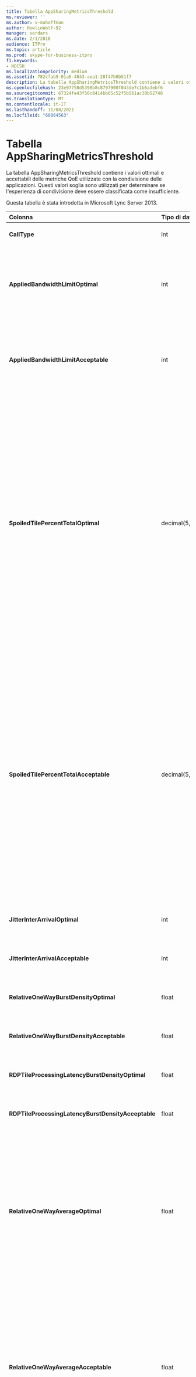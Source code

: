 ```yaml
---
title: Tabella AppSharingMetricsThreshold
ms.reviewer: ''
ms.author: v-mahoffman
author: HowlinWolf-92
manager: serdars
ms.date: 2/1/2018
audience: ITPro
ms.topic: article
ms.prod: skype-for-business-itpro
f1.keywords:
- NOCSH
ms.localizationpriority: medium
ms.assetid: 782cfab9-01a6-4843-aea1-28f47b0b51f7
description: La tabella AppSharingMetricsThreshold contiene i valori ottimali e accettabili delle metriche QoE utilizzate con la condivisione delle applicazioni. Questi valori soglia sono utilizzati per determinare se l'esperienza di condivisione deve essere classificata come insufficiente.
ms.openlocfilehash: 23e97758d5398b8c8797900f043de7c1b6a3ebf6
ms.sourcegitcommit: 67324fe43f50c8414bb65c52f5b561ac30b52748
ms.translationtype: MT
ms.contentlocale: it-IT
ms.lasthandoff: 11/08/2021
ms.locfileid: "60864563"
---
```

# <a name="appsharingmetricsthreshold-table"></a>Tabella AppSharingMetricsThreshold
 
La tabella AppSharingMetricsThreshold contiene i valori ottimali e accettabili delle metriche QoE utilizzate con la condivisione delle applicazioni. Questi valori soglia sono utilizzati per determinare se l'esperienza di condivisione deve essere classificata come insufficiente.
  
Questa tabella è stata introdotta in Microsoft Lync Server 2013.
  
|**Colonna**|**Tipo di dati**|**Chiave/indice**|**Dettagli**|
|:-----|:-----|:-----|:-----|
|**CallType** <br/> |int  <br/> |Principale  <br/> |Tipo di chiamata effettuata.  <br/> |
|**AppliedBandwidthLimitOptimal** <br/> |int  <br/> ||Limitazione ottimale della larghezza di banda per la condivisione delle applicazioni. Il valore predefinito è 1000000.  <br/> |
|**AppliedBandwidthLimitAcceptable** <br/> |int  <br/> ||Limitazione accettabile della larghezza di banda per la condivisione delle applicazioni. Il valore predefinito è 500000.  <br/> |
|**SpoiledTilePercentTotalOptimal** <br/> |decimal(5,2)  <br/> ||Percentuale ottimale per i riquadri "viziati" per classificare una qualità di condivisione applicazioni. Questo valore rappresenta la percentuale di contenuto del condivisore che non ha raggiunto il visualizzatore. Il contenuto potrebbe essere scartato (o danneggiato) rispettivamente quando il condivisore scarta le sezioni dall'origine grafica o ASMCU scarica le sezioni dal condivisore. Il valore predefinito è 11 percento.  <br/> |
|**SpoiledTilePercentTotalAcceptable** <br/> |decimal(5,2)  <br/> ||Percentuale accettabile per i riquadri "viziati" per classificare una qualità di condivisione applicazioni. Questo valore rappresenta la percentuale di contenuto del condivisore che non ha raggiunto il visualizzatore. Il contenuto potrebbe essere scartato (o danneggiato) rispettivamente quando il condivisore scarta le sezioni dall'origine grafica o ASMCU scarica le sezioni dal condivisore. Il valore predefinito è 36 percento.  <br/> |
|**JitterInterArrivalOptimal** <br/> |int  <br/> ||Questa colonna non viene utilizzata in Microsoft Lync Server 2013.  <br/> |
|**JitterInterArrivalAcceptable** <br/> |int  <br/> ||Questa colonna non viene utilizzata in Microsoft Lync Server 2013.  <br/> |
|**RelativeOneWayBurstDensityOptimal** <br/> |float  <br/> ||Questa colonna non viene utilizzata in Microsoft Lync Server 2013.  <br/> |
|**RelativeOneWayBurstDensityAcceptable** <br/> |float  <br/> ||Questa colonna non viene utilizzata in Microsoft Lync Server 2013.  <br/> |
|**RDPTileProcessingLatencyBurstDensityOptimal** <br/> |float  <br/> ||Questa colonna non viene utilizzata in Microsoft Lync Server 2013.  <br/> |
|**RDPTileProcessingLatencyBurstDensityAcceptable** <br/> |float  <br/> ||Questa colonna non viene utilizzata in Microsoft Lync Server 2013.  <br/> |
|**RelativeOneWayAverageOptimal** <br/> |float  <br/> ||Valore ottimale per il ritardo unidirezionale relativo tra i due endpoint multimediali coinvolti nella condivisione delle applicazioni. È una misura della latenza a hop singolo. Il valore predefinito è 1,0 secondi.  <br/> La colonna è stata introdotta in Microsoft Lync Server 2013.  <br/> |
|**RelativeOneWayAverageAcceptable** <br/> |float  <br/> ||Valore ottimale per il ritardo unidirezionale relativo tra i due endpoint multimediali coinvolti nella condivisione delle applicazioni. È una misura della latenza a hop singolo. Il valore predefinito è 1,75 secondi.  <br/> La colonna è stata introdotta in Microsoft Lync Server 2013.  <br/> |
|**RDPTileProcessingLatencyAverageOptimal** <br/> |float  <br/> ||Latenza ottimale di elaborazione delle sezioni RDP nel server per conferenze di Condivisione applicazioni per tutta la durata della sessione di visualizzazione. La latenza è la differenza di tempo tra la codifica del fotogramma iniziale nel server (condivisore o MCU a seconda dello scenario) e la decodifica dello stesso fotogramma iniziale nel visualizzatore.  <br/> Una media elevata è sintomo di un ritardo superiore nell'esperienza di visualizzazione. In un server per conferenze sovraccarico possono verificarsi ritardi medi superiori. Il valore predefinito è 200 ms.  <br/> La colonna è stata introdotta in Microsoft Lync Server 2013.  <br/> |
|**RDPTileProcessingLatencyAverageAcceptable** <br/> |float  <br/> ||Latenza accettabile di elaborazione delle sezioni RDP nel server per conferenze di Condivisione applicazioni per tutta la durata della sessione di visualizzazione. La latenza è la differenza di tempo tra la codifica del fotogramma iniziale nel server (condivisore o MCU a seconda dello scenario) e la decodifica dello stesso fotogramma iniziale nel visualizzatore.  <br/> Una media elevata è sintomo di un ritardo superiore nell'esperienza di visualizzazione. In un server per conferenze sovraccarico possono verificarsi ritardi medi superiori. Il valore predefinito è 200 ms.  <br/> La colonna è stata introdotta in Microsoft Lync Server 2013.  <br/> |
   

